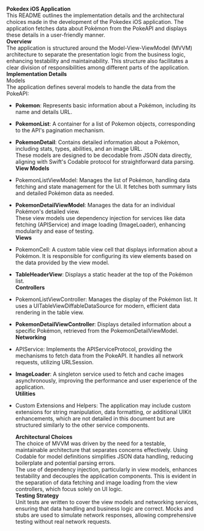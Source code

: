**Pokedex iOS Application**  
This README outlines the implementation details and the architectural
choices made in the development of the Pokedex iOS application. The
application fetches data about Pokémon from the PokeAPI and displays
these details in a user-friendly manner.  
**Overview**  
The application is structured around the Model-View-ViewModel (MVVM)
architecture to separate the presentation logic from the business logic,
enhancing testability and maintainability. This structure also
facilitates a clear division of responsibilities among different parts
of the application.  
**Implementation Details**  
Models  
The application defines several models to handle the data from the
PokeAPI:

- **Pokemon**: Represents basic information about a Pokémon, including
  its name and details URL.

- **PokemonList**: A container for a list of Pokemon objects,
  corresponding to the API's pagination mechanism.

- **PokemonDetail**: Contains detailed information about a Pokémon,
  including stats, types, abilities, and an image URL.  
  These models are designed to be decodable from JSON data directly,
  aligning with Swift's Codable protocol for straightforward data
  parsing.  
  **View Models**

<!-- -->

- PokemonListViewModel: Manages the list of Pokémon, handling data
  fetching and state management for the UI. It fetches both summary
  lists and detailed Pokémon data as needed.

- **PokemonDetailViewModel**: Manages the data for an individual
  Pokémon's detailed view.  
  These view models use dependency injection for services like data
  fetching (APIService) and image loading (ImageLoader), enhancing
  modularity and ease of testing.  
  **Views**

<!-- -->

- PokemonCell: A custom table view cell that displays information about
  a Pokémon. It is responsible for configuring its view elements based
  on the data provided by the view model.

- **TableHeaderView**: Displays a static header at the top of the
  Pokémon list.  
  **Controllers**

<!-- -->

- PokemonListViewController: Manages the display of the Pokémon list. It
  uses a UITableViewDiffableDataSource for modern, efficient data
  rendering in the table view.

- **PokemonDetailViewController**: Displays detailed information about a
  specific Pokémon, retrieved from the PokemonDetailViewModel.  
  **Networking**

<!-- -->

- APIService: Implements the APIServiceProtocol, providing the
  mechanisms to fetch data from the PokeAPI. It handles all network
  requests, utilizing URLSession.

- **ImageLoader**: A singleton service used to fetch and cache images
  asynchronously, improving the performance and user experience of the
  application.  
  **Utilities**

<!-- -->

- Custom Extensions and Helpers: The application may include custom
  extensions for string manipulation, data formatting, or additional
  UIKit enhancements, which are not detailed in this document but are
  structured similarly to the other service components.  
    
  **Architectural Choices**  
  The choice of MVVM was driven by the need for a testable, maintainable
  architecture that separates concerns effectively. Using Codable for
  model definitions simplifies JSON data handling, reducing boilerplate
  and potential parsing errors.  
  The use of dependency injection, particularly in view models, enhances
  testability and decouples the application components. This is evident
  in the separation of data fetching and image loading from the view
  controllers, which focus solely on UI logic.  
  **Testing Strategy**  
  Unit tests are written to cover the view models and networking
  services, ensuring that data handling and business logic are correct.
  Mocks and stubs are used to simulate network responses, allowing
  comprehensive testing without real network requests.
